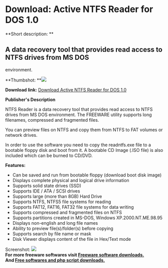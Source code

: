 # Download: Active NTFS Reader for DOS 1.0

**Short description: **

## A data recovery tool that provides read access to NTFS drives from MS DOS
environment.

  
**Thumbshot: **![](http://www.freewarefiles.com/screenshot/actntfsrdrdos_md.gif)   
  
**Download link:** [Download Active NTFS Reader for DOS 1.0](http://freesoftwares.boysofts.com/Active-NTFS-Reader-for-DOS_program_53884.html)  
  

**Publisher's Description**  
  

NTFS Reader is a data recovery tool that provides read access to NTFS drives
from MS DOS environment. The FREEWARE utility supports long filenames,
compressed and fragmented files.

You can preview files on NTFS and copy them from NTFS to FAT volumes or
network drives.

In order to use the software you need to copy the readntfs.exe file to a
bootable floppy disk and boot from it. A bootable CD Image (.ISO file) is also
included which can be burned to CD/DVD.

**Features:**

  * Can be saved and run from bootable floppy (download boot disk image) 
  * Displays complete physical and logical drive information 
  * Supports solid state drives (SSD) 
  * Supports IDE / ATA / SCSI drives 
  * Supports large (more than 8GB) Hard Drive 
  * Supports NTFS, NTFS5 file systems for reading 
  * Supports FAT12, FAT16, FAT32 file systems for data writing 
  * Supports compressed and fragmented files on NTFS 
  * Supports partitions created in MS-DOS, Windows XP.2000.NT.ME.98.95 
  * Displays non-english and long file names 
  * Ability to preview file(s)/folder(s) before copying 
  * Supports search by file name or mask 
  * Disk Viewer displays content of the file in Hex/Text mode 

  
  
Screenshot: ![](http://www.freewarefiles.com/screenshot/actntfsrdrdos.gif)  
**For more freeware softwares visit [Freeware software downloads.](http://freesoftwares.boysofts.com/)**   
**And [Free softwares and php script downloads.](http://www.boysofts.com/)**

